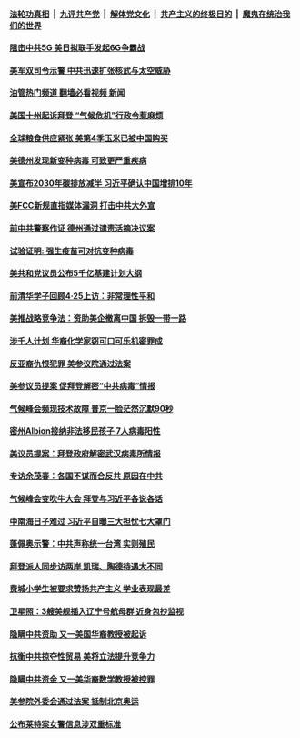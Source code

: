 ####  [法轮功真相](../../../../basic/blob/master/README.md?t=04241532) &nbsp;|&nbsp; [九评共产党](../../../../9ping.md/blob/master/README.md?t=04241532) &nbsp;|&nbsp; [解体党文化](../../../../jtdwh.md/blob/master/README.md?t=04241532)  &nbsp;|&nbsp; [共产主义的终极目的](../../../../gczydzjmd.md/blob/master/README.md?t=04241532) &nbsp;|&nbsp; [魔鬼在统治我们的世界](../../../../mgztzwmdsj.md/blob/master/README.md?t=04241532) 

#### [阻击中共5G 美日拟联手发起6G争霸战](../pages/prog203/a103103306.md?t=04241532) 

#### [美军双司令示警 中共迅速扩张核武与太空威胁](../pages/prog203/a103102214.md?t=04241532) 

#### [油管热门频道 翻墙必看视频 新闻](http://159.65.108.143:81/youtube.html)

#### [美国十州起诉拜登 “气候危机”行政令惹麻烦](../pages/prog203/a103103171.md?t=04241532) 

#### [全球粮食供应紧张 美第4季玉米已被中国购买](../pages/prog203/a103102693.md?t=04241532) 

#### [美德州发现新变种病毒 可致更严重疾病](../pages/prog203/a103103077.md?t=04241532) 

#### [美宣布2030年碳排放减半 习近平确认中国增排10年](../pages/prog203/a103103020.md?t=04241532) 

#### [美FCC新规直指媒体漏洞 打击中共大外宣](../pages/prog203/a103103068.md?t=04241532) 

#### [前中共警察作证 德州通过谴责活摘决议案](../pages/prog203/a103103049.md?t=04241532) 

#### [试验证明: 强生疫苗可对抗变种病毒](../pages/prog203/a103102991.md?t=04241532) 

#### [美共和党议员公布5千亿基建计划大纲](../pages/prog203/a103102987.md?t=04241532) 

#### [前清华学子回顾4·25上访：非常理性平和](../pages/prog203/a103102936.md?t=04241532) 

#### [美推战略竞争法：资助美企撤离中国 拆毁一带一路](../pages/prog203/a103102763.md?t=04241532) 

#### [涉千人计划 华裔化学家窃可口可乐机密罪成](../pages/prog203/a103102862.md?t=04241532) 

#### [反亚裔仇恨犯罪 美参议院通过法案](../pages/prog203/a103102086.md?t=04241532) 

#### [美参议员提案 促拜登解密“中共病毒”情报](../pages/prog203/a103102113.md?t=04241532) 

#### [气候峰会频现技术故障 普京一脸茫然沉默90秒](../pages/prog203/a103102690.md?t=04241532) 

#### [密州Albion接纳非法移民孩子  7人病毒阳性](../pages/prog203/a103102712.md?t=04241532) 

#### [美议员提案：拜登政府解密武汉病毒所情报](../pages/prog203/a103102616.md?t=04241532) 

#### [专访余茂春：各国不谋而合反共 原因在中共](../pages/prog203/a103102477.md?t=04241532) 

#### [气候峰会变吹牛大会 拜登与习近平各说各话](../pages/prog203/a103102366.md?t=04241532) 

#### [中南海日子难过 习近平自曝三大担忧七大罩门](../pages/prog203/a103102326.md?t=04241532) 

#### [蓬佩奥示警：中共声称统一台湾 实则殖民](../pages/prog203/a103101293.md?t=04241532) 

#### [拜登派人同步访两岸 凯瑞、陶德待遇大不同](../pages/prog203/a103101291.md?t=04241532) 

#### [费城小学生被要求赞扬共产主义 学业表现最差](../pages/prog203/a103101906.md?t=04241532) 

#### [卫星照：3艘美舰插入辽宁号航母群 近身包抄监视](../pages/prog203/a103102101.md?t=04241532) 

#### [隐瞒中共资助 又一美国华裔教授被起诉](../pages/prog203/a103102112.md?t=04241532) 

#### [抗衡中共掠夺性贸易 美将立法提升竞争力](../pages/prog203/a103102201.md?t=04241532) 

#### [隐瞒中共资金 又一美华裔数学教授被控罪](../pages/prog203/a103102148.md?t=04241532) 

#### [美参院外委会通过法案 抵制北京奥运](../pages/prog203/a103102139.md?t=04241532) 

#### [公布莱特案女警信息涉双重标准](../pages/prog203/a103102127.md?t=04241532) 

<img src='http://gfw-breaker.win/goodnews/indexes/prog203.md' width='0px' height='0px'/>
